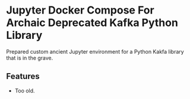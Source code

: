 # Jupyter Docker Compose For Archaic Deprecated Kafka Python Library

Prepared custom ancient Jupyter environment for a Python Kakfa library that is in the grave.

## Features

- Too old.

